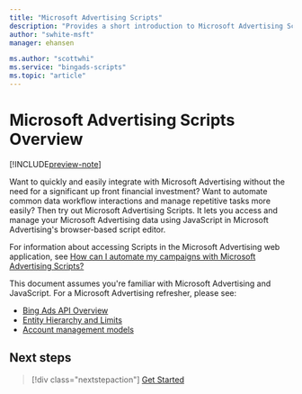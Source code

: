 ```yaml
---
title: "Microsoft Advertising Scripts"
description: "Provides a short introduction to Microsoft Advertising Scripts."
author: "swhite-msft"
manager: ehansen

ms.author: "scottwhi"
ms.service: "bingads-scripts"
ms.topic: "article"
---
```


# Microsoft Advertising Scripts Overview

[!INCLUDE[preview-note](./includes/preview-note.md)]

Want to quickly and easily integrate with Microsoft Advertising without the need for a significant up front financial investment? Want to automate common data workflow interactions and manage repetitive tasks more easily? Then try out Microsoft Advertising Scripts. It lets you access and manage your Microsoft Advertising data using JavaScript in Microsoft Advertising's browser-based script editor.

For information about accessing Scripts in the Microsoft Advertising web application, see [How can I automate my campaigns with Microsoft Advertising Scripts?](https://help.ads.microsoft.com/#apex/3/en/56890/-1)

This document assumes you're familiar with Microsoft Advertising and JavaScript. For a Microsoft Advertising refresher, please see:

- [Bing Ads API Overview](/advertising/guides/index)
- [Entity Hierarchy and Limits](/advertising/guides/entity-hierarchy-limits) 
- [Account management models](/advertising/guides/customer-accounts)

## Next steps

> [!div class="nextstepaction"]
> [Get Started](./get-started.md)
